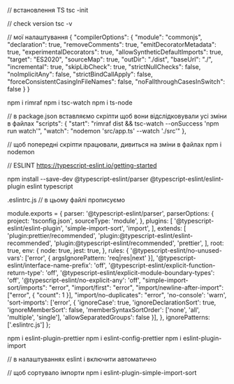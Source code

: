 // встановлення TS
tsc -init

// check version
tsc -v

// мої налаштування
{
"compilerOptions": {
"module": "commonjs",
"declaration": true,
"removeComments": true,
"emitDecoratorMetadata": true,
"experimentalDecorators": true,
"allowSyntheticDefaultImports": true,
"target": "ES2020",
"sourceMap": true,
"outDir": "./dist",
"baseUrl": "./",
"incremental": true,
"skipLibCheck": true,
"strictNullChecks": false,
"noImplicitAny": false,
"strictBindCallApply": false,
"forceConsistentCasingInFileNames": false,
"noFallthroughCasesInSwitch": false
}
}


npm i rimraf
npm i tsc-watch
npm i ts-node

// в package.json вставляємо скріпти щоб вони відслідковували усі зміни в файлах
"scripts": {
"start": "rimraf dist && tsc-watch --onSuccess 'npm run watch'",
"watch": "nodemon 'src/app.ts' --watch './src'"
},

// щоб попередні скріпти працювали, дивиться на зміни в файлах 
npm i nodemon


// ESLINT https://typescript-eslint.io/getting-started

npm install --save-dev @typescript-eslint/parser @typescript-eslint/eslint-plugin eslint typescript

.eslintrc.js
// в цьому файлі прописуємо

module.exports = {
parser: '@typescript-eslint/parser',
parserOptions: {
project: 'tsconfig.json',
sourceType: 'module',
},
plugins: [
'@typescript-eslint/eslint-plugin',
'simple-import-sort',
'import',
],
extends: [
'plugin:prettier/recommended',
'plugin:@typescript-eslint/eslint-recommended',
'plugin:@typescript-eslint/recommended',
'prettier',
],
root: true,
env: {
node: true,
jest: true,
},
rules: {
'@typescript-eslint/no-unused-vars': ['error', {
argsIgnorePattern: 'req|res|next'
}],
'@typescript-eslint/interface-name-prefix': 'off',
'@typescript-eslint/explicit-function-return-type': 'off',
'@typescript-eslint/explicit-module-boundary-types': 'off',
'@typescript-eslint/no-explicit-any': 'off',
"simple-import-sort/imports": "error",
"import/first": "error",
"import/newline-after-import": ["error", { "count": 1 }],
"import/no-duplicates": "error",
'no-console': 'warn',
'sort-imports': ['error', {
'ignoreCase': true,
'ignoreDeclarationSort': true,
'ignoreMemberSort': false,
'memberSyntaxSortOrder': ['none', 'all', 'multiple', 'single'],
'allowSeparatedGroups': false
}],
},
ignorePatterns: ['.eslintrc.js']
};

npm i eslint-plugin-prettier
npm i eslint-config-prettier
npm i eslint-plugin-import

// в налаштуваннях eslint і включити автоматично

// щоб сортувало імпорти
npm i eslint-plugin-simple-import-sort